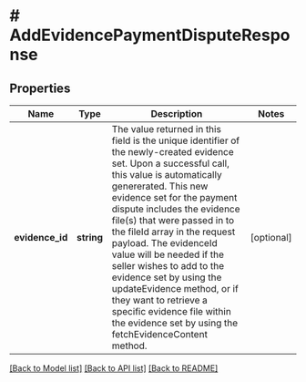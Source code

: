 # # AddEvidencePaymentDisputeResponse

## Properties

Name | Type | Description | Notes
------------ | ------------- | ------------- | -------------
**evidence_id** | **string** | The value returned in this field is the unique identifier of the newly-created evidence set. Upon a successful call, this value is automatically genererated. This new evidence set for the payment dispute includes the evidence file(s) that were passed in to the fileId array in the request payload. The evidenceId value will be needed if the seller wishes to add to the evidence set by using the updateEvidence method, or if they want to retrieve a specific evidence file within the evidence set by using the fetchEvidenceContent method. | [optional]

[[Back to Model list]](../../README.md#models) [[Back to API list]](../../README.md#endpoints) [[Back to README]](../../README.md)
